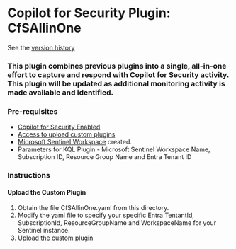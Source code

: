 # Copilot for Security Plugin: CfSAllinOne

See the <a href="https://rodtrent.substack.com/i/144250833/version-history" target="_blank">version history</a>

### **This plugin combines previous plugins into a single, all-in-one effort to capture and respond with Copilot for Security activity. This plugin will be updated as additional monitoring activity is made available and identified.**

### Pre-requisites

-   [Copilot for Security Enabled](https://learn.microsoft.com/en-us/security-copilot/get-started-security-copilot#onboarding-to-microsoft-security-copilot)
-   [Access to upload custom plugins](https://learn.microsoft.com/en-us/security-copilot/manage-plugins?tabs=securitycopilotplugin#managing-custom-plugins)
-   [Microsoft Sentinel Workspace](https://learn.microsoft.com/en-us/azure/sentinel/quickstart-onboard) created.
-   Parameters for KQL Plugin - Microsoft Sentinel Workspace Name, Subscription ID, Resource Group Name and Entra Tenant ID

### Instructions

#### Upload the Custom Plugin

1.  Obtain the file CfSAllinOne.yaml from this directory.
2.  Modify the yaml file to specify your specific Entra TentantId, SubscriptionId, ResourceGroupName and WorkspaceName for your Sentinel instance.
3.  <a href="https://learn.microsoft.com/en-us/copilot/security/manage-plugins?tabs=securitycopilotplugin#add-custom-plugins" target="_blank">Upload the custom plugin</a>



